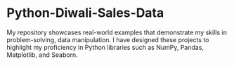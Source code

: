 # Python-Diwali-Sales-Data
My repository showcases real-world examples that demonstrate my skills in problem-solving, data manipulation. I have designed these projects to highlight my proficiency in Python libraries such as NumPy, Pandas, Matplotlib, and Seaborn.
